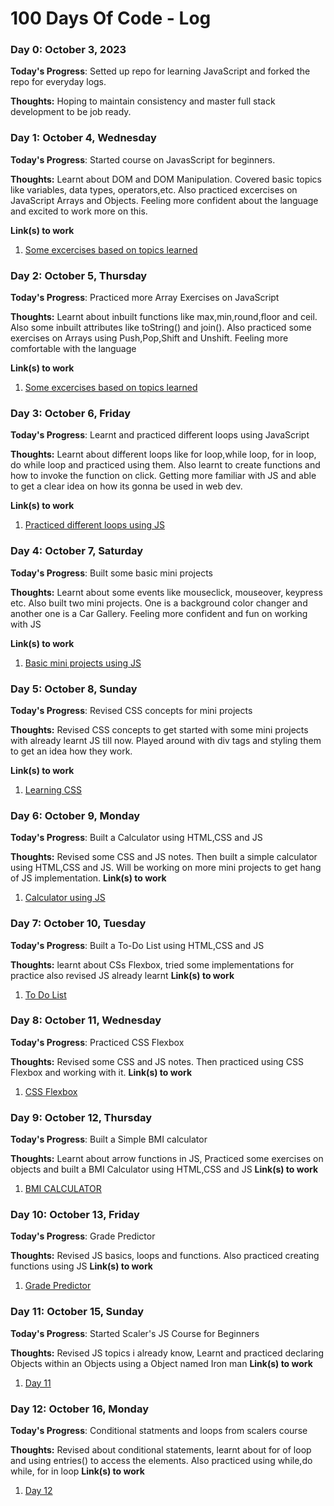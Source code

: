 # 100 Days Of Code - Log

### Day 0: October 3, 2023 

**Today's Progress**: Setted up repo for learning JavaScript and forked the repo for everyday logs.

**Thoughts:** Hoping to maintain consistency and master full stack development to be job ready. 

### Day 1: October 4, Wednesday

**Today's Progress**: Started course on JavasScript for beginners.

**Thoughts:** Learnt about DOM and DOM Manipulation. Covered basic topics like variables, data types, operators,etc. Also practiced excercises on JavaScript Arrays and Objects. Feeling more confident about the language and excited to work more on this.

**Link(s) to work**
1. [Some excercises based on topics learned](https://github.com/AnuranjN/Learning_JavaScript/commit/695fc2cb88b90660c7cbe1f98593b2cdc89df7a8)

### Day 2: October 5, Thursday

**Today's Progress**: Practiced more Array Exercises on JavaScript

**Thoughts:** Learnt about inbuilt functions like max,min,round,floor and ceil. Also some inbuilt attributes like toString() and join(). Also practiced some exercises on Arrays using Push,Pop,Shift and Unshift. Feeling more comfortable with the language

**Link(s) to work**
1. [Some excercises based on topics learned](https://github.com/AnuranjN/Learning_JavaScript/commit/91f43a3318740b3eb8cd4dca74e572f93e5a4c36)

### Day 3: October 6, Friday

**Today's Progress**: Learnt and practiced different loops using JavaScript

**Thoughts:** Learnt about different loops like for loop,while loop, for in loop, do while loop and practiced using them. Also learnt to create functions and how to invoke the function on click. Getting more familiar with JS and able to get a clear idea on how its gonna be used in web dev.

**Link(s) to work**
1. [Practiced different loops using JS](https://github.com/AnuranjN/Learning_JavaScript/commit/12d30bb4374e105fe733d5fbd4c4d2145789485e)

### Day 4: October 7, Saturday

**Today's Progress**: Built some basic mini projects

**Thoughts:** Learnt about some events like mouseclick, mouseover, keypress etc. Also built two mini projects. One is a background color changer and another one is a Car Gallery. Feeling more confident and fun on working with JS

**Link(s) to work**
1. [Basic mini projects using JS](https://github.com/AnuranjN/Learning_JavaScript/commit/12797827ea73cf4a45ba466505863e2d58acb6c9)

### Day 5: October 8, Sunday

**Today's Progress**: Revised CSS concepts for mini projects

**Thoughts:** Revised CSS concepts to get started with some mini projects with already learnt JS till now. Played around with div tags and styling them to get an idea how they work.

**Link(s) to work**
1. [Learning CSS](https://github.com/AnuranjN/Learning_JavaScript/commit/a712205ae26f415972d25cbeba5196f12d6955d5)

### Day 6: October 9, Monday

**Today's Progress**: Built a Calculator using  HTML,CSS and JS

**Thoughts:** Revised some CSS and JS notes. Then built a simple calculator using HTML,CSS and JS. Will be working on more mini projects to get hang of JS implementation. 
**Link(s) to work**
1. [Calculator using JS](https://github.com/AnuranjN/Learning_JavaScript/tree/main/Day_6/Calculator)

### Day 7: October 10, Tuesday

**Today's Progress**: Built a To-Do List using  HTML,CSS and JS

**Thoughts:** learnt about CSs Flexbox, tried some implementations for practice also revised JS already learnt
**Link(s) to work**
1. [To Do List](https://github.com/AnuranjN/Learning_JavaScript/commit/7d1b4a364e662a48135a176ffd67e452c8801ca4)

### Day 8: October 11, Wednesday

**Today's Progress**: Practiced CSS Flexbox

**Thoughts:** Revised some CSS and JS notes. Then practiced using CSS Flexbox and working with it.
**Link(s) to work**
1. [CSS Flexbox](https://github.com/AnuranjN/Learning_JavaScript/commit/70b91e0c5f6806bdfb5ef9f9297a826c4b815f74)

### Day 9: October 12, Thursday

**Today's Progress**: Built a Simple BMI calculator

**Thoughts:** Learnt about arrow functions in JS, Practiced some exercises on objects and built a BMI Calculator using HTML,CSS and JS
**Link(s) to work**
1. [BMI CALCULATOR](https://github.com/AnuranjN/Learning_JavaScript/commit/0ba0ce298d239b33dfe39733057f2cf57a2bdfc1)

### Day 10: October 13, Friday

**Today's Progress**: Grade Predictor

**Thoughts:** Revised JS basics, loops and functions. Also practiced creating functions using JS
**Link(s) to work**
1. [Grade Predictor](https://github.com/AnuranjN/Learning_JavaScript/commit/4e9cf43b62c896ee3c3db5b7b65bfc6296e54be2)

### Day 11: October 15, Sunday

**Today's Progress**: Started Scaler's JS Course for Beginners

**Thoughts:** Revised JS topics i already know, Learnt and practiced declaring Objects within an Objects using a Object named Iron man
**Link(s) to work**
1. [Day 11](https://github.com/AnuranjN/Learning_JavaScript/tree/main/Day_11)

### Day 12: October 16, Monday

**Today's Progress**: Conditional statments and loops from scalers course

**Thoughts:** Revised about conditional statements, learnt about for of loop and using entries() to access the elements. Also practiced using while,do while, for in loop
**Link(s) to work**
1. [Day 12](https://github.com/AnuranjN/Learning_JavaScript/commit/0ddb0cc28d49514369bd78f2d447ace087ccaf5e)
